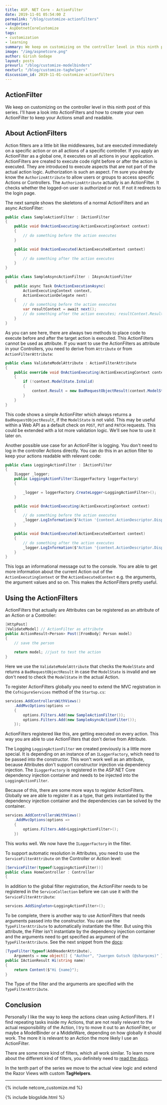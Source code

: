 ```yaml
---
title: ASP. NET Core - ActionFilter
date: 2019-11-01 05:54:00 Z
permalink: "/blog/customize-actionfilters"
categories:
- AspDotnetCoreCustomize
tags:
- customization
- learning
summary: We keep on customizing on the controller level in this ninth post of this series. I'll have a look into ActionFilters and how to create your own ActionFilter to keep your Actions small and readable.  
image: "/img/aspnetcore.png"
author: Girish Godage
layout: posts
prevurl: "/blog/customize-modelbinders"
nexturl: "/blog/customize-taghelpers"
discussion_id: 2019-11-01-customize-actionfilters
---
```


## ActionFilter

We keep on customizing on the controller level in this ninth post of this series. I'll have a look into ActionFilters and how to create your own ActionFilter to keep your Actions small and readable.

## About ActionFilters

Action filters are a little bit like middlewares, but are executed immediately on a specific action or on all actions of a specific controller. If you apply an ActionFilter as a global one, it executes on all actions in your application. ActionFilters are created to execute code right before or after the action is executed. They are introduced to execute aspects that are not part of the actual action logic. Authorization is such an aspect. I'm sure you already know the `AuthorizeAttribute` to allow users or groups to access specific Actions or Controllers. The `AuthorizeAttribute` actually is an ActionFilter. It checks whether the logged-on user is authorized or not. If not it redirects to the login page.

The next sample shows the skeletons of a normal ActionFilters and an async ActionFilter:

```csharp
public class SampleActionFilter : IActionFilter
{
    public void OnActionExecuting(ActionExecutingContext context)
    {
        // do something before the action executes
    }

    public void OnActionExecuted(ActionExecutedContext context)
    {
        // do something after the action executes
    }
}

public class SampleAsyncActionFilter : IAsyncActionFilter
{
    public async Task OnActionExecutionAsync(
        ActionExecutingContext context,
        ActionExecutionDelegate next)
    {
        // do something before the action executes
        var resultContext = await next();
        // do something after the action executes; resultContext.Result will be set
    }
}
```

As you can see here, there are always two methods to place code to execute before and after the target action is executed. This ActionFilters cannot be used as attribute. If you want to use the ActionFilters as attribute in your Controllers, you need to derive from `Attribute` or from `ActionFilterAttribute`:

```csharp
public class ValidateModelAttribute : ActionFilterAttribute
{
    public override void OnActionExecuting(ActionExecutingContext context)
    {
        if (!context.ModelState.IsValid)
        {
            context.Result = new BadRequestObjectResult(context.ModelState);
        }
    }
}
```

This code shows a simple ActionFilter which always returns a `BadRequestObjectResult`, if the `ModelState` is not valid. This may be useful within a Web API as a default check on `POST`, `PUT` and `PATCH` requests. This could be extended with a lot more validation logic. We'll see how to use it later on.

Another possible use case for an ActionFilter is logging. You don't need to log in the controller Actions directly. You can do this in an action filter to keep your actions readable with relevant code:

```csharp
public class LoggingActionFilter : IActionFilter
{
    ILogger _logger;
    public LoggingActionFilter(ILoggerFactory loggerFactory)
    {

        _logger = loggerFactory.CreateLogger<LoggingActionFilter>();
    }

    public void OnActionExecuting(ActionExecutingContext context)
    {
        // do something before the action executes
        _logger.LogInformation($"Action '{context.ActionDescriptor.DisplayName}' executing");
    }

    public void OnActionExecuted(ActionExecutedContext context)
    {
        // do something after the action executes
        _logger.LogInformation($"Action '{context.ActionDescriptor.DisplayName}' executed");
    }
}
```

This logs an informational message out to the console. You are able to get more information about the current Action out of the `ActionExecutingContext` or the `ActionExecutedContext` e.g. the arguments, the argument values and so on. This makes the ActionFilters pretty useful.

## Using the ActionFilters

ActionFilters that actually are Attributes can be registered as an attribute of an Action or a Controller:

```csharp
[HttpPost]
[ValidateModel] // ActionFilter as attribute
public ActionResult<Person> Post([FromBody] Person model)
{
    // save the person
    
	return model; //just to test the action
}
```

Here we use the `ValidateModelAttribute` that checks the `ModelState` and returns a `BadRequestObjectResult` in case the `ModelState` is invalid and we don't need to check the `ModelState` in the actual Action.

To register ActionFilters globally you need to extend the MVC registration in the `CofnigureServices` method of the `Startup.cs`:

```csharp
services.AddControllersWithViews()
    .AddMvcOptions(options =>
    {
        options.Filters.Add(new SampleActionFilter());
        options.Filters.Add(new SampleAsyncActionFilter());
    });
```

ActionFilters registered like this, are getting executed on every action. This way you are able to use ActionFilters that don't derive from Attribute.

The Logging `LoggingActionFilter` we created previously is a little more special. It is depending on an instance of an `ILoggerFactory`, which need to be passed into the constructor. This won't work well as an attribute, because Attributes don't support constructor injection via dependency injection. The `ILoggerFactory` is registered in the ASP.NET Core dependency injection container and needs to be injected into the `LoggingActionFilter`.

Because of this, there are some more ways to register ActionFilters. Globally we are able to register it as a type, that gets instantiated by the dependency injection container and the dependencies can be solved by the container.

```csharp
services.AddControllersWithViews()
    .AddMvcOptions(options =>
    {
        options.Filters.Add<LoggingActionFilter>();
    })
```

This works well. We now have the `ILoggerFactory` in the filter.

To support automatic resolution in Attributes, you need to use the `ServiceFilterAttribute` on the Controller or Action level:

```csharp
[ServiceFilter(typeof(LoggingActionFilter))]
public class HomeController : Controller
{
```

In addition to the global filter registration, the ActionFilter needs to be registered in the `ServiceCollection` before we can use it with the `ServiceFilterAttribute`:

```csharp
services.AddSingleton<LoggingActionFilter>();
```

To be complete, there is another way to use ActionFilters that needs arguments passed into the constructor.  You can use the `TypeFilterAttribute` to automatically instantiate the filter. But using this attribute, the Filter isn't instantiate by the dependency injection container and the arguments need to get specified as argument of the `TypeFilterAttribute`. See the next snippet from the [docs](https://docs.microsoft.com/en-us/aspnet/core/mvc/controllers/filters):

```csharp
[TypeFilter(typeof(AddHeaderAttribute),
    Arguments = new object[] { "Author", "Juergen Gutsch (@sharpcms)" })]
public IActionResult Hi(string name)
{
    return Content($"Hi {name}");
}

```

The Type of the filter and the arguments are specified with the `TypeFilterAttribute`.

## Conclusion

Personally I like the way to keep the actions clean using ActionFilters. If I find repeating tasks inside my Actions, that are not really relevant to the actual responsibility of the Action, I try to move it out to an ActionFilter, or maybe a ModelBinder or a MiddleWare, depending on how globally it should work. The more it is relevant to an Action the more likely I use an ActionFilter. 

There are some more kind of filters, which all work similar. To learn more about the different kind of filters, you definitely need to [read the docs](https://docs.microsoft.com/en-us/aspnet/core/mvc/controllers/filters).

In the tenth part of the series we move to the actual view logic and extend the Razor Views with custom **TagHelpers**.

---
{% include netcore_customize.md %}

{% include blogslide.html %}

